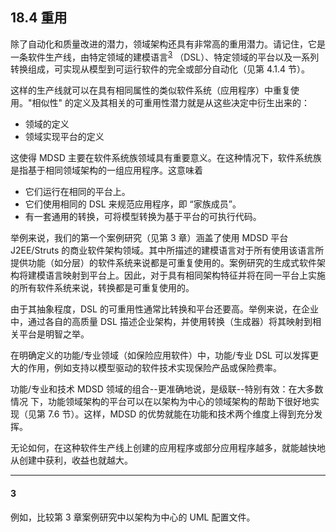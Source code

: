 ## 18.4 重用
除了自动化和质量改进的潜力，领域架构还具有非常高的重用潜力。请记住，它是一条软件生产线，由特定领域的建模语言<sup>[3](#3)</sup> （DSL）、特定领域的平台以及一系列转换组成，可实现从模型到可运行软件的完全或部分自动化（见第 4.1.4 节）。

这样的生产线就可以在具有相同属性的类似软件系统（应用程序）中重复使用。"相似性" 的定义及其相关的可重用性潜力就是从这些决定中衍生出来的：
- 领域的定义
- 领域实现平台的定义

这使得 MDSD 主要在软件系统族领域具有重要意义。在这种情况下，软件系统族是指基于相同领域架构的一组应用程序。这意味着
- 它们运行在相同的平台上。
- 它们使用相同的 DSL 来规范应用程序，即 “家族成员”。
- 有一套通用的转换，可将模型转换为基于平台的可执行代码。

举例来说，我们的第一个案例研究（见第 3 章）涵盖了使用 MDSD 平台 J2EE/Struts 的商业软件架构领域。其中所描述的建模语言对于所有使用该语言所提供功能（如分层）的软件系统来说都是可重复使用的。案例研究的生成式软件架构将建模语言映射到平台上。因此，对于具有相同架构特征并将在同一平台上实施的所有软件系统来说，转换都是可重复使用的。

由于其抽象程度，DSL 的可重用性通常比转换和平台还要高。举例来说，在企业中，通过各自的高质量 DSL 描述企业架构，并使用转换（生成器）将其映射到相关平台是明智之举。

在明确定义的功能/专业领域（如保险应用软件）中，功能/专业 DSL 可以发挥更大的作用，例如支持以模型驱动的软件技术实现保险产品或保险费率。

功能/专业和技术 MDSD 领域的组合--更准确地说，是级联--特别有效：在大多数情况 下，功能领域架构的平台可以在以架构为中心的领域架构的帮助下很好地实现（见第 7.6 节）。这样，MDSD 的优势就能在功能和技术两个维度上得到充分发挥。

无论如何，在这种软件生产线上创建的应用程序或部分应用程序越多，就能越快地从创建中获利，收益也就越大。

---
#### 3
例如，比较第 3 章案例研究中以架构为中心的 UML 配置文件。

